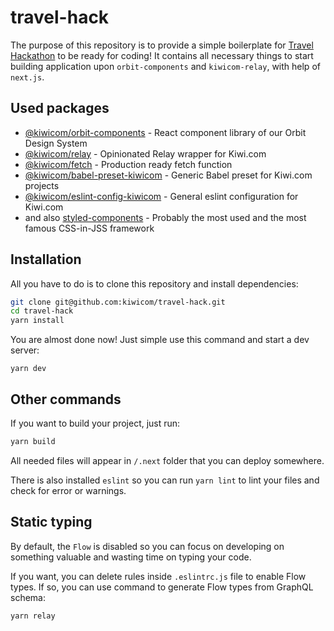 # travel-hack
The purpose of this repository is to provide a simple boilerplate for [Travel Hackathon](https://hack.travel/) to be ready for coding!
It contains all necessary things to start building application upon `orbit-components` and `kiwicom-relay`, with help of `next.js`.

## Used packages
 - [@kiwicom/orbit-components](https://github.com/kiwicom/orbit-components) - React component library of our Orbit Design System
 - [@kiwicom/relay](https://github.com/kiwicom/relay) - Opinionated Relay wrapper for Kiwi.com
 - [@kiwicom/fetch](https://github.com/kiwicom/fetch) - Production ready fetch function
 - [@kiwicom/babel-preset-kiwicom](https://github.com/kiwicom/babel-preset-kiwicom) - Generic Babel preset for Kiwi.com projects
 - [@kiwicom/eslint-config-kiwicom](https://github.com/kiwicom/eslint-config-kiwicom) - General eslint configuration for Kiwi.com
 - and also [styled-components](https://github.com/styled-components/styled-components) - Probably the most used and the most famous CSS-in-JSS framework
 
## Installation
All you have to do is to clone this repository and install dependencies: 
```bash
git clone git@github.com:kiwicom/travel-hack.git
cd travel-hack
yarn install
```

You are almost done now! Just simple use this command and start a dev server:
```
yarn dev
```

## Other commands
If you want to build your project, just run:
```bash
yarn build
```
All needed files will appear in `/.next` folder that you can deploy somewhere.

There is also installed `eslint` so you can run `yarn lint` to lint your files and check for error or warnings.

## Static typing
By default, the `Flow` is disabled so you can focus on developing on something valuable and wasting time on typing your code.

If you want, you can delete rules inside `.eslintrc.js` file to enable Flow types. If so, you can use command to generate Flow types from GraphQL schema:
```
yarn relay
```
